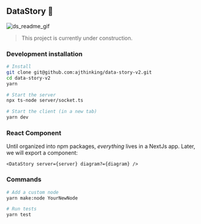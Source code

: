 ## DataStory :dizzy:

![ds_readme_gif](https://user-images.githubusercontent.com/3457668/229267838-b8dcc5cc-9639-4f95-962b-48eae8250d4e.gif)

> This project is currently under construction.




### Development installation
```bash
# Install
git clone git@github.com:ajthinking/data-story-v2.git
cd data-story-v2
yarn

# Start the server
npx ts-node server/socket.ts

# Start the client (in a new tab)
yarn dev
```

### React Component
Until organized into npm packages, *everything* lives in a NextJs app. Later, we will export a component:
```tsx
<DataStory server={server} diagram?={diagram} />
```

### Commands
```bash
# Add a custom node
yarn make:node YourNewNode

# Run tests
yarn test
````
